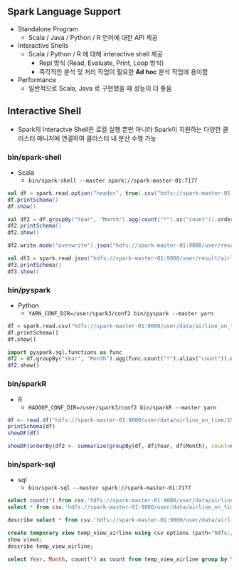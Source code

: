 ## Spark Language Support

- Standalone Program
    - Scala / Java / Python / R 언어에 대한 API 제공
- Interactive Shells
    - Scala / Python / R 에 대해 interactive shell 제공
        - Repl 방식 (Read, Evaluate, Print, Loop 방식)
        - 즉각적인 분석 및 처리 작업이 필요한 **Ad hoc** 분석 작업에 용이함
- Performance
    - 일반적으로 Scala, Java 로 구현했을 때 성능이 더 좋음

## Interactive Shell

- Spark의 Interactve Shell은 로컬 실행 뿐만 아니라 Spark이 지원하는 다양한 클러스터 매니저에 연결하여 클러스터 내 분산 수행 가능

### bin/spark-shell

- Scala
    - `bin/spark-shell --master spark://spark-master-01:7177`

```scala
val df = spark.read.option("header", true).csv("hdfs://spark-master-01:9000/user/data/airline_on_time/1997.csv")
df.printSchema()
df.show()

val df2 = df.groupBy("Year", "Month").agg(count("*").as("count")).orderBy($"count".desc)
df2.printSchema()
df2.show()

df2.write.mode("overwrite").json("hdfs://spark-master-01:9000/user/result/airline_on_time/1997")

val df3 = spark.read.json("hdfs://spark-master-01:9000/user/result/airline_on_time/1997")
df3.printSchema()
df3.show()
```

### bin/pyspark

- Python
    - `YARN_CONF_DIR=/user/spark3/conf2 bin/pyspark --master yarn`

```python
df = spark.read.csv("hdfs://spark-master-01:9000/user/data/airline_on_time/1998.csv", header="true")
df.printSchema()
df.show()

import pyspark.sql.functions as func
df2 = df.groupBy("Year", "Month").agg(func.count("*").alias("count")).orderBy(func.col("count").desc())
df2.show()
```

### bin/sparkR

- R
    - `HADOOP_CONF_DIR=/user/spark3/conf2 bin/sparkR --master yarn`

```r
df <- read.df("hdfs://spark-master-01:9000/user/data/airline_on_time/1998.csv", "csv", header="true")
printSchema(df)
showDF(df)

showDF(orderBy(df2 <- summarize(groupBy(df, df$Year, df$Month), count=n(df$"*")), desc(df2$count)))
```

### bin/spark-sql

- sql
    - `bin/spark-sql --master spark://spark-master-01:7177`

```sql
select count(*) from csv.'hdfs://spark-master-01:9000/user/data/airline_on_time/*.csv';
select * from csv.'hdfs://spark-master-01:9000/user/data/airline_on_time/*.csv' limit 2;

describe select * from csv.'hdfs://spark-master-01:9000/user/data/airline_on_time/*.csv' limit 2;

create temporary view temp_view_airline using csv options (path="hdfs://spark-master-01:9000/user/data/airline_on_time/*.csv", header="true");
show views;
describe temp_view_airline;

select Year, Month, count(*) as count from temp_view_airline group by Year, Month order by count desc;
```